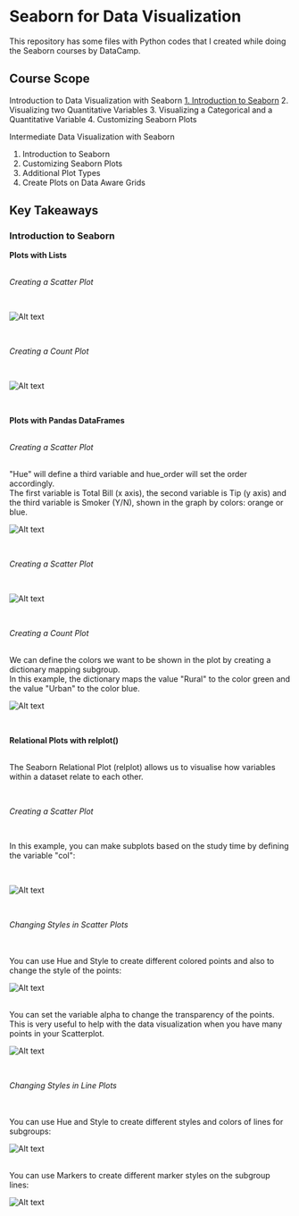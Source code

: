 # Seaborn for Data Visualization

This repository has some files with Python codes that I created while doing the Seaborn courses by DataCamp.

## Course Scope

Introduction to Data Visualization with Seaborn
[1. Introduction to Seaborn](#introduction-to-seaborn)
2. Visualizing two Quantitative Variables
3. Visualizing a Categorical and a Quantitative Variable
4. Customizing Seaborn Plots

Intermediate Data Visualization with Seaborn
1. Introduction to Seaborn
2. Customizing Seaborn Plots
3. Additional Plot Types
4. Create Plots on Data Aware Grids

## Key Takeaways

### Introduction to Seaborn 

**Plots with Lists**
<br>
<br>

*Creating a Scatter Plot*

<br>

![Alt text](/screenshots/sns_scatter1.JPG)

<br>

*Creating a Count Plot*

<br>

![Alt text](/screenshots/sns_countplot1.JPG)

<br>

**Plots with Pandas DataFrames**
<br>
<br>

*Creating a Scatter Plot*

<br>
"Hue" will define a third variable and hue_order will set the order accordingly.
<br>
The first variable is Total Bill (x axis), the second variable is Tip (y axis) and the third variable is Smoker (Y/N), shown in the graph by colors: orange or blue.
<br>

![Alt text](/screenshots/sns_scatter2_hue.JPG)

<br>

*Creating a Scatter Plot*

<br>

![Alt text](/screenshots/sns_countplot2.JPG)

<br>

*Creating a Count Plot*

<br>
We can define the colors we want to be shown in the plot by creating a dictionary mapping subgroup.<br>
In this example, the dictionary maps the value "Rural" to the color green and the value "Urban" to the color blue.
<br>

![Alt text](/screenshots/sns_countplot2_palette.JPG)

<br>

**Relational Plots with relplot()**
<br>
<br>

The Seaborn Relational Plot (relplot) allows us to visualise how variables within a dataset relate to each other. 

<br>

*Creating a Scatter Plot*

<br>

In this example, you can make subplots based on the study time by defining the variable "col":

<br>

![Alt text](/screenshots/relplot1.JPG)

<br>

*Changing Styles in Scatter Plots*

<br>
<br>
You can use Hue and Style to create different colored points and also to change the style of the points:
<br>

![Alt text](/screenshots/relplot_style1.JPG)

<br>
You can set the variable alpha to change the transparency of the points. This is very useful to help with the data visualization when you have many points in your Scatterplot.
<br>

![Alt text](/screenshots/relplot_style2.JPG)

<br>

*Changing Styles in Line Plots*

<br>
<br>
You can use Hue and Style to create different styles and colors of lines for subgroups:
<br>

![Alt text](/screenshots/relplot_line1.JPG)

<br>
You can use Markers to create different marker styles on the subgroup lines:
<br>

![Alt text](/screenshots/relplot_line2.JPG)

<br>

